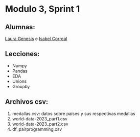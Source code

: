 # Modulo 3, Sprint 1

## Alumnas:
[Laura Genesis](https://github.com/LauraGenesis) e [Isabel Correal](https://github.com/icorreald)

## Lecciones:
- Numpy
- Pandas
- EDA
- Unions
- Groupby

## Archivos csv:
1. medallas.csv: datos sobre países y sus respectivas medallas
2. world-data-2023_part1.csv
3. world-data-2023_part2.csv
4. df_pairprogramming.csv
